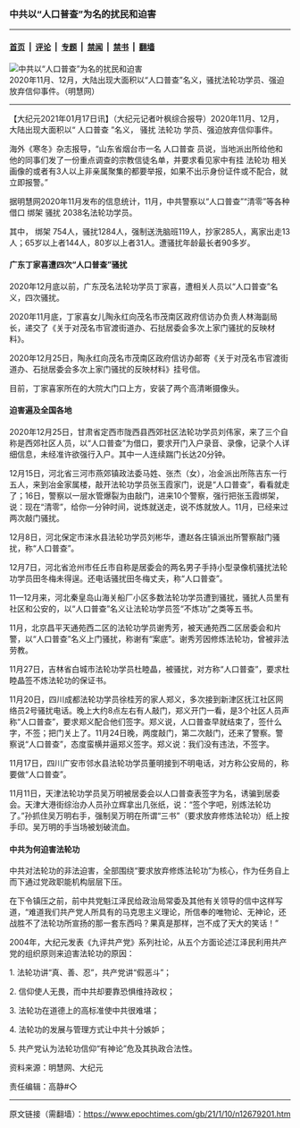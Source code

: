 ### 中共以“人口普查”为名的扰民和迫害

---

#### [首页](../../../..?n12679201) &nbsp;|&nbsp; [评论](../../../../../epoch-comment?n12679201) &nbsp;|&nbsp; [专题](../../../../../epoch-special?n12679201) &nbsp;|&nbsp; [禁闻](../../../../../epoch-news?n12679201) &nbsp;|&nbsp; [禁书](../../../../../books?n12679201) &nbsp;|&nbsp; [翻墙](https://github.com/gfw-breaker/nogfw/blob/master/README.md?n12679201)


<div><img alt="中共以“人口普查”为名的扰民和迫害" class="attachment-djy_600_400 size-djy_600_400 wp-post-image" src="https://i.epochtimes.com/assets/uploads/2021/01/A1-8-600x370.jpg"/>
<div class="caption">
 2020年11月、12月，大陆出现大面积以“人口普查”名义，骚扰法轮功学员、强迫放弃信仰事件。（明慧网）
</div></div><hr/><div class="post_content" id="artbody" itemprop="articleBody">
 <!-- article content begin -->
 <p>
  【大纪元2021年01月17日讯】（大纪元记者叶枫综合报导）2020年11月、12月，大陆出现大面积以“
  <ok href="https://www.epochtimes.com/gb/tag/%E4%BA%BA%E5%8F%A3%E6%99%AE%E6%9F%A5.html">
   人口普查
  </ok>
  ”名义，
  <ok href="https://www.epochtimes.com/gb/tag/%E9%AA%9A%E6%89%B0.html">
   骚扰
  </ok>
  <ok href="https://www.epochtimes.com/gb/tag/%E6%B3%95%E8%BD%AE%E5%8A%9F.html">
   法轮功
  </ok>
  学员、强迫放弃信仰事件。
 </p>
 <p>
  海外《寒冬》杂志报导，“山东省烟台市一名
  <ok href="https://www.epochtimes.com/gb/tag/%E4%BA%BA%E5%8F%A3%E6%99%AE%E6%9F%A5.html">
   人口普查
  </ok>
  员说，当地派出所给他和他的同事们发了一份重点调查的宗教信徒名单，并要求看见家中有挂
  <ok href="https://www.epochtimes.com/gb/tag/%E6%B3%95%E8%BD%AE%E5%8A%9F.html">
   法轮功
  </ok>
  相关画像的或者有3人以上非亲属聚集的都要举报，如果不出示身份证件或不配合，就立即报警。”
 </p>
 <p>
  据明慧网2020年11月发布的信息统计，11月，中共警察以“人口普查”“清零”等各种借口
  <ok href="https://www.epochtimes.com/gb/tag/%E7%BB%91%E6%9E%B6.html">
   绑架
  </ok>
  <ok href="https://www.epochtimes.com/gb/tag/%E9%AA%9A%E6%89%B0.html">
   骚扰
  </ok>
  2038名法轮功学员。
 </p>
 <p>
  其中，
  <ok href="https://www.epochtimes.com/gb/tag/%E7%BB%91%E6%9E%B6.html">
   绑架
  </ok>
  754人，骚扰1284人，强制送洗脑班119人，抄家285人，离家出走13人；65岁以上者144人，80岁以上者31人。遭骚扰年龄最长者90多岁。
 </p>
 <h4>
  广东丁家喜遭四次“人口普查”骚扰
 </h4>
 <p>
  2020年12月底以前，广东茂名法轮功学员丁家喜，遭相关人员以“人口普查”名义，四次骚扰。
 </p>
 <p>
  2020年11月底，丁家喜女儿陶永红向茂名市茂南区政府信访办负责人林海副局长，递交了《关于对茂名市官渡街道办、石挞居委会多次上家门骚扰的反映材料》。
 </p>
 <p>
  2020年12月25日，陶永红向茂名市茂南区政府信访办邮寄《关于对茂名市官渡街道办、石挞居委会多次上家门骚扰的反映材料》挂号信。
 </p>
 <p>
  目前，丁家喜家所在的大院大门口上方，安装了两个高清晰摄像头。
 </p>
 <h4>
  迫害遍及全国各地
 </h4>
 <p>
  2020年12月25日，甘肃省定西市陇西县西郊社区法轮功学员刘伟家，来了三个自称是西郊社区人员，以“人口普查”为借口，要求开门入户录音、录像，记录个人详细信息，未经准许欲强行入户。其中一人连续踹门长达20分钟。
 </p>
 <p>
  12月15日，河北省三河市燕郊镇政法委马姓、张杰（女），冶金派出所陈吉东一行五人，来到冶金家属楼，敲开法轮功学员张玉霞家门，说是“人口普查”，看看就走了；16日，警察以一层水管爆裂为由敲门，进来10个警察，强行把张玉霞绑架，说：现在“清零”，给你一分钟时间，说炼就送走，说不炼就放人。11月，已经来过两次敲门骚扰。
 </p>
 <p>
  12月8日，河北保定市涞水县法轮功学员刘彬华，遭赵各庄镇派出所警察敲门骚扰，称“人口普查”。
 </p>
 <p>
  12月7日，河北省沧州市任丘市自称是居委会的两名男子手持小型录像机骚扰法轮功学员田冬梅未得逞。还电话骚扰田冬梅丈夫，称“人口普查”。
 </p>
 <p>
  11—12月来，河北秦皇岛山海关船厂小区多数法轮功学员遭到骚扰，骚扰人员里有社区和公安的，以“人口普查”名义让法轮功学员签“不炼功”之类等五书。
 </p>
 <p>
  11月，北京昌平天通苑西二区的法轮功学员谢秀芳，被天通苑西二区居委会和片警，以“人口普查”名义上门骚扰，称谢有“案底”。谢秀芳因修炼法轮功，曾被非法劳教。
 </p>
 <p>
  11月27日，吉林省白城市法轮功学员杜睦晶，被骚扰，对方称“人口普查”，要求杜睦晶签不炼法轮功的保证书。
 </p>
 <p>
  11月20日，四川成都法轮功学员徐桂芳的家人郑义，多次接到新津区抚江社区网络员2号骚扰电话。晚上大约8点左右有人敲门，郑义开门一看，是3个社区人员声称“人口普查”，要求郑义配合他们签字。郑义说，人口普查早就结束了，签什么字，不签；把门关上了。11月24日晚，两度敲门，第二次敲门，还来了警察。警察说“人口普查”，态度蛮横并逼郑义签字。郑义说：我们没有违法，不签字。
 </p>
 <p>
  11月17日，四川广安市邻水县法轮功学员董明接到不明电话，对方称公安局的，称要做“人口普查”。
 </p>
 <p>
  11月11日，天津法轮功学员吴万明被居委会以人口普查表签字为名，诱骗到居委会。天津大港街综治办人员孙立辉拿出几张纸，说：“签个字吧，别炼法轮功了。”孙抓住吴万明右手，强制吴万明在所谓“三书”（要求放弃修炼法轮功）纸上按手印。吴万明的手当场被划破流血。
 </p>
 <h4>
  中共为何迫害法轮功
 </h4>
 <p>
  中共对法轮功的非法迫害，全部围绕“要求放弃修炼法轮功”为核心，作为任务自上而下通过党政职能机构层层下压。
 </p>
 <p>
  在下令镇压之前，前中共党魁江泽民给政治局常委及其他有关领导的信中这样写道，“难道我们共产党人所具有的马克思主义理论，所信奉的唯物论、无神论，还战胜不了法轮功所宣扬的那一套东西吗？果真是那样，岂不成了天大的笑话！”
 </p>
 <p>
  2004年，大纪元发表《九评共产党》系列社论，从五个方面论述江泽民利用共产党的组织原则来迫害法轮功的原因：
 </p>
 <p>
  1. 法轮功讲“真、善、忍”，共产党讲“假恶斗”；
 </p>
 <p>
  2. 信仰使人无畏，而中共却要靠恐惧维持政权；
 </p>
 <p>
  3. 法轮功在道德上的高标准使中共很难堪；
 </p>
 <p>
  4. 法轮功的发展与管理方式让中共十分嫉妒；
 </p>
 <p>
  5. 共产党认为法轮功信仰“有神论”危及其执政合法性。
 </p>
 <p>
  资料来源：明慧网、大纪元
 </p>
 <p>
  责任编辑：高静#◇
 </p>
 <!-- article content end -->
 <div id="below_article_ad">
 </div>
</div>


---

原文链接（需翻墙）：https://www.epochtimes.com/gb/21/1/10/n12679201.htm